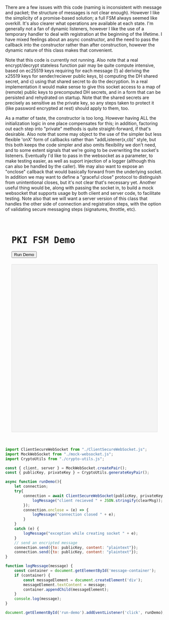 There are a few issues with this code (naming is inconsistent with message and packet; the structure of messages is not clear enough).
However I like the simplicity of a promise-based solution; a full FSM always seemed like overkill. It's also clearer what operations
are available at each state. I'm generally not a fan of dynamic listeners, however I like the use of a temporary handler to deal with 
registration at the beginning of the lifetime. I have mixed feelings about an async constructor, and the need to pass the callback into 
the constructor rather than after construction, however the dynamic nature of this class makes that convenient.

Note that this code is currently not running. Also note that a real encrypt/decrypt stateless function pair may be quite compute intensive,
based on ec25519 keys requiring for each message (!) a) deriving the x25519 keys for sender/reciever public keys, b) computing the DH shared secret, and c) using that shared secret to do the decryption. In a real implementation it would make sense to give this socket access to a map of (remote) public keys to precomputed DH secrets, and in a form that can be persisted and rehydrated on startup. Note that the shared secrets are precisely as sensitive as the private key, so any steps taken to protect it (like password encrypted at rest) should apply to them, too.

As a matter of taste, the constructor is too long. However having ALL the initialization logic in one place compensates for this; in addition, factoring out each step into "private" methods is quite straight-forward, if that's desirable. Also note that some may object to the use of the simpler but less flexible 'onX' form of callbacks rather than "addListener(x,cb)" style, but this both keeps the code simpler and also omits flexibility we don't need, and to some extent signals that we're going to be overwriting the socket's listeners. Eventually I'd like to pass in the websocket as a parameter, to make testing easier, as well as suport injection of a logger (although this can also be handled by the caller). We may also want to expose an "onclose" callback that would basically forward from the underlying socket. In addition we may want to define a "graceful close" protocol to distinguish from unintentional closes, but it's not clear that's necessary yet. Another useful thing would be, along with passing the socket in, to build a mock websocket that supports usage by both client and server code, to facilitate testing. Note also that we will want a server version of this class that handles the other side of connection and registration steps, with the option of validating secure messaging steps (signatures, throttle, etc). 

<div style="max-width: 800px; margin: 0 auto; padding: 20px; font-family: monospace; ">
  <h1>PKI FSM Demo</h1>
  <button id="run-demo">Run Demo</button>
  <pre id="message-container" style="background: #f4f4f4; color: #1a3b5d; padding: 15px; margin-top: 20px; height: 500px; overflow: auto; border: 1px solid #ddd;"></pre>
</div>

```js
import ClientSecureWebSocket from "./ClientSecureWebSocket.js";
import MockWebSocket from "./mock-websocket.js";
import CryptoUtils from "./crypto-utils.js";

const { client, server } = MockWebSocket.createPair();
const { publicKey, privateKey } = CryptoUtils.generateKeyPair();

async function runDemo(){
    let connection;
    try{
        connection = await ClientSecureWebSocket(publicKey, privateKey, client, (err, clearMsg) => {
            logMessage("client recieved " + JSON.stringify(clearMsg));
        });
        connection.onclose = (e) => {
            logMessage("connection closed " + e);
        }
    }
    catch (e) {
        logMessage("exception while creating socket " + e);
    }
    // send an encripted message
    connection.send({to: publicKey, content: "plaintext"});
    connection.send({to: publicKey, content: "plaintext"});
}

function logMessage(message) {
    const container = document.getElementById('message-container');
    if (container) {
        const messageElement = document.createElement('div');
        messageElement.textContent = message;
        container.appendChild(messageElement);
    }
    console.log(message);
}

document.getElementById('run-demo').addEventListener('click', runDemo);
```